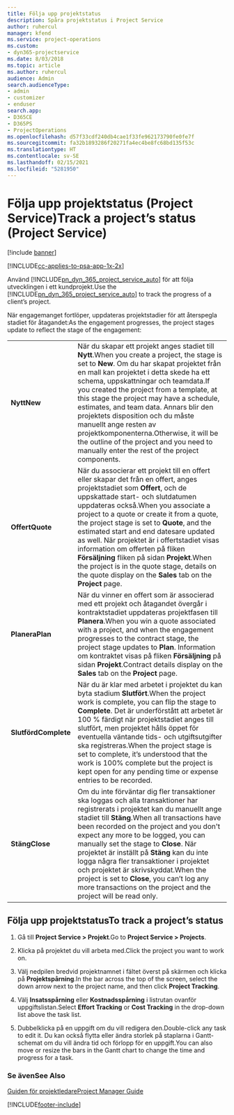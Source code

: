 ```yaml
---
title: Följa upp projektstatus
description: Spåra projektstatus i Project Service
author: ruhercul
manager: kfend
ms.service: project-operations
ms.custom:
- dyn365-projectservice
ms.date: 8/03/2018
ms.topic: article
ms.author: ruhercul
audience: Admin
search.audienceType:
- admin
- customizer
- enduser
search.app:
- D365CE
- D365PS
- ProjectOperations
ms.openlocfilehash: d57f33cdf240db4cae1f33fe962173790fe0fe7f
ms.sourcegitcommit: fa32b1893286f20271fa4ec4be8fc68bd135f53c
ms.translationtype: HT
ms.contentlocale: sv-SE
ms.lasthandoff: 02/15/2021
ms.locfileid: "5281950"
---
```

# <a name="track-a-projects-status-project-service"></a><span data-ttu-id="b3790-103">Följa upp projektstatus (Project Service)</span><span class="sxs-lookup"><span data-stu-id="b3790-103">Track a project’s status (Project Service)</span></span>

[!include [banner](../includes/psa-now-project-operations.md)]

[!INCLUDE[cc-applies-to-psa-app-1x-2x](../includes/cc-applies-to-psa-app-1x-2x.md)]

<span data-ttu-id="b3790-104">Använd [!INCLUDE[pn_dyn_365_project_service_auto](../includes/pn-dyn-365-project-service-auto.md)] för att följa utvecklingen i ett kundprojekt.</span><span class="sxs-lookup"><span data-stu-id="b3790-104">Use the [!INCLUDE[pn_dyn_365_project_service_auto](../includes/pn-dyn-365-project-service-auto.md)] to track the progress of a client’s project.</span></span>  

<span data-ttu-id="b3790-105">När engagemanget fortlöper, uppdateras projektstadier för att återspegla stadiet för åtagandet:</span><span class="sxs-lookup"><span data-stu-id="b3790-105">As the engagement progresses, the project stages update to reflect the stage of the engagement:</span></span>  


|              |                                                                                                                                                                                                                                                                                                  |
|--------------|--------------------------------------------------------------------------------------------------------------------------------------------------------------------------------------------------------------------------------------------------------------------------------------------------|
|   <span data-ttu-id="b3790-106">**Nytt**</span><span class="sxs-lookup"><span data-stu-id="b3790-106">**New**</span></span>    | <span data-ttu-id="b3790-107">När du skapar ett projekt anges stadiet till **Nytt**.</span><span class="sxs-lookup"><span data-stu-id="b3790-107">When you create a project, the stage is set to **New**.</span></span> <span data-ttu-id="b3790-108">Om du har skapat projektet från en mall kan projektet i detta skede ha ett schema, uppskattningar och teamdata.</span><span class="sxs-lookup"><span data-stu-id="b3790-108">If you created the project from a template, at this stage the project may have a schedule, estimates, and team data.</span></span> <span data-ttu-id="b3790-109">Annars blir den projektets disposition och du måste manuellt ange resten av projektkomponenterna.</span><span class="sxs-lookup"><span data-stu-id="b3790-109">Otherwise, it will be the outline of the project and you need to manually enter the rest of the project components.</span></span> |
|  <span data-ttu-id="b3790-110">**Offert**</span><span class="sxs-lookup"><span data-stu-id="b3790-110">**Quote**</span></span>   |      <span data-ttu-id="b3790-111">När du associerar ett projekt till en offert eller skapar det från en offert, anges projektstadiet som **Offert**, och de uppskattade start- och slutdatumen uppdateras också.</span><span class="sxs-lookup"><span data-stu-id="b3790-111">When you associate a project to a quote or create it from a quote, the project stage is set to **Quote**, and the estimated start and end datesare updated as well.</span></span> <span data-ttu-id="b3790-112">När projektet är i offertstadiet visas information om offerten på fliken **Försäljning** fliken på sidan **Projekt**.</span><span class="sxs-lookup"><span data-stu-id="b3790-112">When the project is in the quote stage, details on the quote display on the **Sales** tab on the **Project** page.</span></span>      |
|   <span data-ttu-id="b3790-113">**Planera**</span><span class="sxs-lookup"><span data-stu-id="b3790-113">**Plan**</span></span>   |                                     <span data-ttu-id="b3790-114">När du vinner en offert som är associerad med ett projekt och åtagandet övergår i kontraktstadiet uppdateras projektfasen till **Planera**.</span><span class="sxs-lookup"><span data-stu-id="b3790-114">When you win a quote associated with a project, and when the engagement progresses to the contract stage, the project stage updates to **Plan**.</span></span> <span data-ttu-id="b3790-115">Information om kontraktet visas på fliken **Försäljning** på sidan **Projekt**.</span><span class="sxs-lookup"><span data-stu-id="b3790-115">Contract details display on the **Sales** tab on the **Project** page.</span></span>                                      |
| <span data-ttu-id="b3790-116">**Slutförd**</span><span class="sxs-lookup"><span data-stu-id="b3790-116">**Complete**</span></span> |                    <span data-ttu-id="b3790-117">När du är klar med arbetet i projektet du kan byta stadium **Slutfört**.</span><span class="sxs-lookup"><span data-stu-id="b3790-117">When the project work is complete, you can flip the stage to **Complete**.</span></span> <span data-ttu-id="b3790-118">Det är underförstått att arbetet är 100 % färdigt när projektstadiet anges till slutfört, men projektet hålls öppet för eventuella väntande tids- och utgiftsutgifter ska registreras.</span><span class="sxs-lookup"><span data-stu-id="b3790-118">When the project stage is set to complete, it’s understood that the work is 100% complete but the project is kept open for any pending time or expense entries to be recorded.</span></span>                     |
|  <span data-ttu-id="b3790-119">**Stäng**</span><span class="sxs-lookup"><span data-stu-id="b3790-119">**Close**</span></span>   |           <span data-ttu-id="b3790-120">Om du inte förväntar dig fler transaktioner ska loggas och alla transaktioner har registrerats i projektet kan du manuellt ange stadiet till **Stäng**.</span><span class="sxs-lookup"><span data-stu-id="b3790-120">When all transactions have been recorded on the project and you don't expect any more to be logged, you can manually set the stage to **Close**.</span></span> <span data-ttu-id="b3790-121">När projektet är inställt på **Stäng** kan du inte logga några fler transaktioner i projektet och projektet är skrivskyddat.</span><span class="sxs-lookup"><span data-stu-id="b3790-121">When the project is set to **Close**, you can’t log any more transactions on the project and the project will be read only.</span></span>           |

## <a name="to-track-a-projects-status"></a><span data-ttu-id="b3790-122">Följa upp projektstatus</span><span class="sxs-lookup"><span data-stu-id="b3790-122">To track a project’s status</span></span>  

1.  <span data-ttu-id="b3790-123">Gå till **Project Service > Projekt**.</span><span class="sxs-lookup"><span data-stu-id="b3790-123">Go to **Project Service > Projects**.</span></span>  

2.  <span data-ttu-id="b3790-124">Klicka på projektet du vill arbeta med.</span><span class="sxs-lookup"><span data-stu-id="b3790-124">Click the project you want to work on.</span></span>  

3.  <span data-ttu-id="b3790-125">Välj nedpilen bredvid projektnamnet i fältet överst på skärmen och klicka på **Projektspårning**.</span><span class="sxs-lookup"><span data-stu-id="b3790-125">In the bar across the top of the screen, select the down arrow next to the project name, and then click **Project Tracking**.</span></span>  

4.  <span data-ttu-id="b3790-126">Välj **Insatsspårning** eller **Kostnadsspårning** i listrutan ovanför uppgiftslistan.</span><span class="sxs-lookup"><span data-stu-id="b3790-126">Select **Effort Tracking** or **Cost Tracking** in the drop-down list above the task list.</span></span>  

5.  <span data-ttu-id="b3790-127">Dubbelklicka på en uppgift om du vill redigera den.</span><span class="sxs-lookup"><span data-stu-id="b3790-127">Double-click any task to edit it.</span></span> <span data-ttu-id="b3790-128">Du kan också flytta eller ändra storlek på staplarna i Gantt-schemat om du vill ändra tid och förlopp för en uppgift.</span><span class="sxs-lookup"><span data-stu-id="b3790-128">You can also move or resize the bars in the Gantt chart to change the time and progress for a task.</span></span>  

### <a name="see-also"></a><span data-ttu-id="b3790-129">Se även</span><span class="sxs-lookup"><span data-stu-id="b3790-129">See Also</span></span>  
 [<span data-ttu-id="b3790-130">Guiden för projektledare</span><span class="sxs-lookup"><span data-stu-id="b3790-130">Project Manager Guide</span></span>](../psa/project-manager-guide.md)


[!INCLUDE[footer-include](../includes/footer-banner.md)]